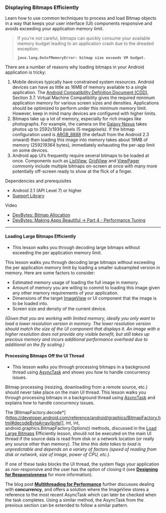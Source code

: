 ### Displaying Bitmaps Efficiently
Learn how to use common techniques to process and load Bitmap objects in a way that keeps your user interface (UI) components responsive and avoids exceeding your application memory limit.

> If you're not careful, bitmaps can quickly consume your available memory budget leading to an application crash due to the dreaded exception:
>
> **`java.lang.OutofMemoryError: bitmap size exceeds VM budget.`**

There are a number of reasons why loading bitmaps in your Android application is tricky:

1. Mobile devices typically have constrained system resources. Android devices can have as little as 16MB of memory available to a single application. The [Android Compatibility Definition Document (CDD)](https://source.android.com/compatibility/cts/downloads.html), Section 3.7. Virtual Machine Compatibility gives the required minimum application memory for various screen sizes and densities. Applications should be optimized to perform under this minimum memory limit. However, keep in mind many devices are configured with higher limits.
2. Bitmaps take up a lot of memory, especially for rich images like photographs. For example, the camera on the [Galaxy Nexus](https://www.android.com/phones/) takes photos up to 2592x1936 pixels (5 megapixels). If the bitmap configuration used is [ARGB_8888](https://developer.android.com/reference/android/graphics/Bitmap.Config.html) (the default from the Android 2.3 onward) then loading this image into memory takes about 19MB of memory (2592*1936*4 bytes), immediately exhausting the per-app limit on some devices.
3. Android app UI’s frequently require several bitmaps to be loaded at once. Components such as [ListView](https://developer.android.com/reference/android/widget/ListView.html), [GridView](https://developer.android.com/reference/android/widget/GridView.html) and [ViewPager](https://developer.android.com/reference/android/support/v4/view/ViewPager.html) commonly include multiple bitmaps on-screen at once with many more potentially off-screen ready to show at the flick of a finger.

Dependencies and prerequisites
- Android 2.1 (API Level 7) or higher
- [Support Library](https://developer.android.com/topic/libraries/support-library/index.html)

Video
- [DevBytes: Bitmap Allocation](https://developer.android.com/training/displaying-bitmaps/index.html)
- [DevBytes: Making Apps Beautiful -> Part 4 - Performance Tuning](https://developer.android.com/training/displaying-bitmaps/index.html)

-----------------------------------------------------------

#### Loading Large Bitmaps Efficiently
- This lesson walks you through decoding large bitmaps without exceeding the per application memory limit.

This lesson walks you through decoding large bitmaps without exceeding the per application memory limit by loading a smaller subsampled version in memory.
Here are some factors to consider:
- Estimated memory usage of loading the full image in memory.
- Amount of memory you are willing to commit to loading this image given any other memory requirements of your application.
- Dimensions of the target [ImageView](https://developer.android.com/reference/android/widget/ImageView.html) or UI component that the image is to be loaded into.
- Screen size and density of the current device.

_(Given that you are working with limited memory, ideally you only want to load a lower resolution version in memory. The lower resolution version should match the size of the UI component that displays it. An image with a higher resolution does not provide any visible benefit, but still takes up precious memory and incurs additional performance overhead due to additional on the fly scaling.)_

#### Processing Bitmaps Off the UI Thread
- This lesson walks you through processing bitmaps in a background thread using [AsyncTask](https://developer.android.com/reference/android/os/AsyncTask.html) and shows you how to handle concurrency issues.

Bitmap processing (resizing, downloading from a remote source, etc.) should never take place on the main UI thread. This lesson walks you through processing bitmaps in a background thread using [AsyncTask](https://developer.android.com/reference/android/os/AsyncTask.html) and explains how to handle concurrency issues.

The [BitmapFactory.decode*](https://developer.android.com/reference/android/graphics/BitmapFactory.html#decodeByteArray(byte[], int, int, android.graphics.BitmapFactory.Options)) methods, discussed in the [Load Large Bitmaps](https://developer.android.com/training/displaying-bitmaps/load-bitmap.html) Efficiently lesson, should not be executed on the main UI thread if the source data is read from disk or a network location (or really any source other than memory). 
_The time this data takes to load is unpredictable and depends on a variety of factors (speed of reading from disk or network, size of image, power of CPU, etc.)._

If one of these tasks blocks the UI thread, the system flags your application as non-responsive and the user has the option of closing it (see **[Designing for Responsiveness](https://developer.android.com/training/articles/perf-anr.html)** for more information).

The blog post **[Multithreading for Performance](http://android-developers.blogspot.com/2010/07/multithreading-for-performance.html)** further discusses dealing with **concurrency**, and offers a solution where the ImageView stores a reference to the most recent AsyncTask which can later be checked when the task completes. Using a similar method, the AsyncTask from the previous section can be extended to follow a similar pattern.
